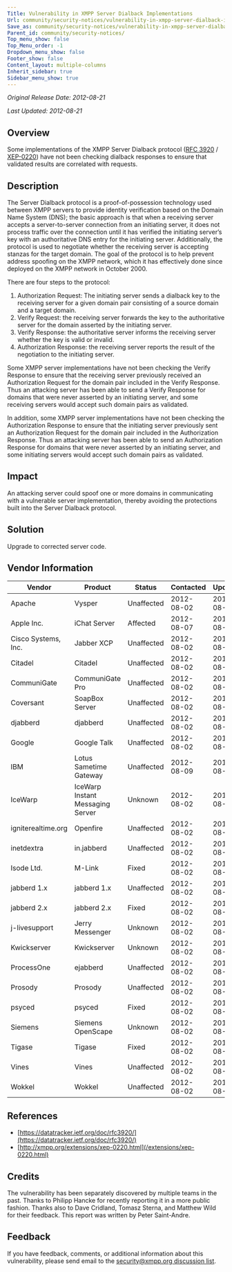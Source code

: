 ```yaml
---
Title: Vulnerability in XMPP Server Dialback Implementations
Url: community/security-notices/vulnerability-in-xmpp-server-dialback-implementations
Save_as: community/security-notices/vulnerability-in-xmpp-server-dialback-implementations.html
Parent_id: community/security-notices/
Top_menu_show: false
Top_Menu_order: -1
Dropdown_menu_show: false
Footer_show: false
Content_layout: multiple-columns
Inherit_sidebar: true
Sidebar_menu_show: true
---
```


_Original Release Date: 2012-08-21_

_Last Updated: 2012-08-21_

## Overview

Some implementations of the XMPP Server Dialback protocol ([RFC 3920](http://rfcs/rfc3920.html) / [XEP-0220](/extensions/xep-0220.html)) have not been checking dialback responses to ensure that validated results are correlated with requests.

## Description

The Server Dialback protocol is a proof-of-possession technology used between XMPP servers to provide identity verification based on the Domain Name System (DNS); the basic approach is that when a receiving server accepts a server-to-server connection from an initiating server, it does not process traffic over the connection until it has verified the initiating server’s key with an authoritative DNS entry for the initiating server. Additionally, the protocol is used to negotiate whether the receiving server is accepting stanzas for the target domain. The goal of the protocol is to help prevent address spoofing on the XMPP network, which it has effectively done since deployed on the XMPP network in October 2000.

There are four steps to the protocol:

1.  Authorization Request: The initiating server sends a dialback key to the receiving server for a given domain pair consisting of a source domain and a target domain.
2.  Verify Request: the receiving server forwards the key to the authoritative server for the domain asserted by the initiating server.
3.  Verify Response: the authoritative server informs the receiving server whether the key is valid or invalid.
4.  Authorization Response: the receiving server reports the result of the negotiation to the initiating server.

Some XMPP server implementations have not been checking the Verify Response to ensure that the receiving server previously received an Authorization Request for the domain pair included in the Verify Response. Thus an attacking server has been able to send a Verify Response for domains that were never asserted by an initiating server, and some receiving servers would accept such domain pairs as validated.

In addition, some XMPP server implementations have not been checking the Authorization Response to ensure that the initiating server previously sent an Authorization Request for the domain pair included in the Authorization Response. Thus an attacking server has been able to send an Authorization Response for domains that were never asserted by an initiating server, and some initiating servers would accept such domain pairs as validated.

## Impact

An attacking server could spoof one or more domains in communicating with a vulnerable server implementation, thereby avoiding the protections built into the Server Dialback protocol.

## Solution

Upgrade to corrected server code.

## Vendor Information

| Vendor 		| Product 				| Status 		| Contacted 			| Updated 	|
|-			|-					|-			|-				|-		|
| Apache 		| Vysper 				| Unaffected 		| 2012-08-02 			| 2012-08-14	|
| Apple Inc. 		| iChat Server 				| Affected 		| 2012-08-07 			| 2012-08-09	|
| Cisco Systems, Inc. 	| Jabber XCP 				| Unaffected 		| 2012-08-02 			| 2012-08-02	|
| Citadel 		| Citadel 				| Unaffected 		| 2012-08-02 			| 2012-08-02	|
| CommuniGate 		| CommuniGate Pro 			| Unaffected 		| 2012-08-02 			| 2012-08-14	|
| Coversant 		| SoapBox Server 			| Unaffected 		| 2012-08-02 			| 2012-08-09	|
| djabberd 		| djabberd 				| Unaffected 		| 2012-08-02 			| 2012-08-12	|
| Google 		| Google Talk 				| Unaffected 		| 2012-08-02 			| 2012-08-03	|
| IBM 			| Lotus Sametime Gateway 		| Unaffected 		| 2012-08-09 			| 2012-08-09	|
| IceWarp 		| IceWarp Instant Messaging Server 	| Unknown		| 2012-08-02 			| 2012-08-02	|
| igniterealtime.org 	| Openfire 				| Unaffected 		| 2012-08-02 			| 2012-08-02	|
| inetdextra 		| in.jabberd 				| Unaffected 		| 2012-08-02 			| 2012-08-02	|
| Isode Ltd. 		| M-Link 				| Fixed 		| 2012-08-02 			| 2012-08-07	|
| jabberd 1.x 		| jabberd 1.x 				| Unaffected 		| 2012-08-02 			| 2012-08-07	|
| jabberd 2.x 		| jabberd 2.x 				| Fixed 		| 2012-08-02 			| 2012-08-08	|
| j-livesupport 	| Jerry Messenger 			| Unknown 		| 2012-08-02 			| 2012-08-02	|
| Kwickserver 		| Kwickserver 				| Unknown 		| 2012-08-02 			| 2012-08-02	|
| ProcessOne 		| ejabberd 				| Unaffected 		| 2012-08-02 			| 2012-08-14	|
| Prosody 		| Prosody 				| Unaffected 		| 2012-08-02 			| 2012-08-02	|
| psyced 		| psyced 				| Fixed 		| 2012-08-02 			| 2012-08-02	|
| Siemens 		| Siemens OpenScape 			| Unknown 		| 2012-08-02 			| 2012-08-02	|
| Tigase 		| Tigase 				| Fixed 		| 2012-08-02 			| 2012-08-02	|
| Vines 		| Vines 				| Unaffected 		| 2012-08-02 			| 2012-08-02	|
| Wokkel 		| Wokkel 				| Unaffected 		| 2012-08-02 			| 2012-08-15	|

## References

*   [https://datatracker.ietf.org/doc/rfc3920/](https://datatracker.ietf.org/doc/rfc3920/)
*   [http://xmpp.org/extensions/xep-0220.html](/extensions/xep-0220.html)

## Credits

The vulnerability has been separately discovered by multiple teams in the past. Thanks to Philipp Hancke for recently reporting it in a more public fashion. Thanks also to Dave Cridland, Tomasz Sterna, and Matthew Wild for their feedback. This report was written by Peter Saint-Andre.

## Feedback

If you have feedback, comments, or additional information about this vulnerability, please send email to the [security@xmpp.org discussion list](http://mail.jabber.org/mailman/listinfo/security).

